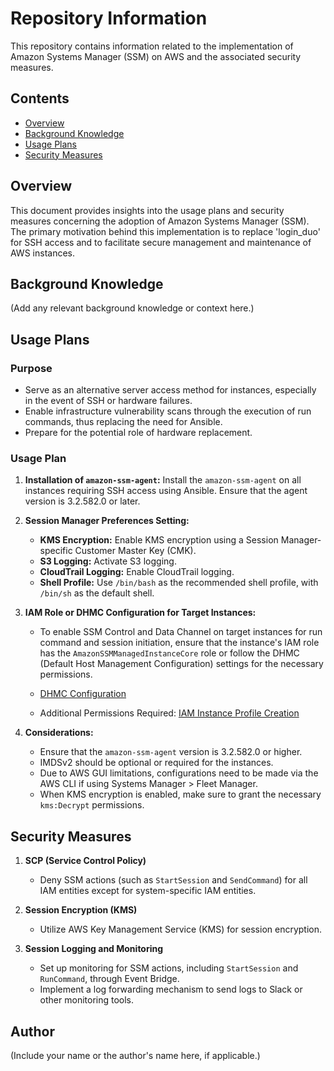 # Repository Information

This repository contains information related to the implementation of Amazon Systems Manager (SSM) on AWS and the associated security measures.

## Contents

- [Overview](#overview)
- [Background Knowledge](#background-knowledge)
- [Usage Plans](#usage-plans)
- [Security Measures](#security-measures)

## Overview

This document provides insights into the usage plans and security measures concerning the adoption of Amazon Systems Manager (SSM). The primary motivation behind this implementation is to replace 'login_duo' for SSH access and to facilitate secure management and maintenance of AWS instances.

## Background Knowledge

(Add any relevant background knowledge or context here.)

## Usage Plans

### Purpose

- Serve as an alternative server access method for instances, especially in the event of SSH or hardware failures.
- Enable infrastructure vulnerability scans through the execution of run commands, thus replacing the need for Ansible.
- Prepare for the potential role of hardware replacement.

### Usage Plan

1. **Installation of `amazon-ssm-agent`:** Install the `amazon-ssm-agent` on all instances requiring SSH access using Ansible. Ensure that the agent version is 3.2.582.0 or later.

2. **Session Manager Preferences Setting:**

   - **KMS Encryption:** Enable KMS encryption using a Session Manager-specific Customer Master Key (CMK).
   - **S3 Logging:** Activate S3 logging.
   - **CloudTrail Logging:** Enable CloudTrail logging.
   - **Shell Profile:** Use `/bin/bash` as the recommended shell profile, with `/bin/sh` as the default shell.

3. **IAM Role or DHMC Configuration for Target Instances:**

   - To enable SSM Control and Data Channel on target instances for run command and session initiation, ensure that the instance's IAM role has the `AmazonSSMManagedInstanceCore` role or follow the DHMC (Default Host Management Configuration) settings for the necessary permissions.

   - [DHMC Configuration](https://aws.amazon.com/ko/blogs/mt/enable-management-of-your-amazon-ec2-instances-in-aws-systems-manager-using-default-host-management-configuration/)

   - Additional Permissions Required: [IAM Instance Profile Creation](https://docs.aws.amazon.com/systems-manager/latest/userguide/getting-started-create-iam-instance-profile.html#create-iam-instance-profile-ssn-logging)

4. **Considerations:**

   - Ensure that the `amazon-ssm-agent` version is 3.2.582.0 or higher.
   - IMDSv2 should be optional or required for the instances.
   - Due to AWS GUI limitations, configurations need to be made via the AWS CLI if using Systems Manager > Fleet Manager.
   - When KMS encryption is enabled, make sure to grant the necessary `kms:Decrypt` permissions.

## Security Measures

1. **SCP (Service Control Policy)**

   - Deny SSM actions (such as `StartSession` and `SendCommand`) for all IAM entities except for system-specific IAM entities.

2. **Session Encryption (KMS)**

   - Utilize AWS Key Management Service (KMS) for session encryption.

3. **Session Logging and Monitoring**

   - Set up monitoring for SSM actions, including `StartSession` and `RunCommand`, through Event Bridge.
   - Implement a log forwarding mechanism to send logs to Slack or other monitoring tools.

## Author

(Include your name or the author's name here, if applicable.)

